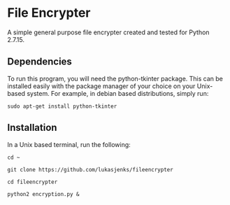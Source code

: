 # File Encrypter
A simple general purpose file encrypter created and tested for Python 2.7.15.

## Dependencies
To run this program, you will need the python-tkinter package.
This can be installed easily with the package manager of your choice on your
Unix-based system. For example, in debian based distributions, simply run:

`sudo apt-get install python-tkinter`

## Installation
In a Unix based terminal, run the following:

`cd ~`

`git clone https://github.com/lukasjenks/fileencrypter`

`cd fileencrypter`

`python2 encryption.py &`
